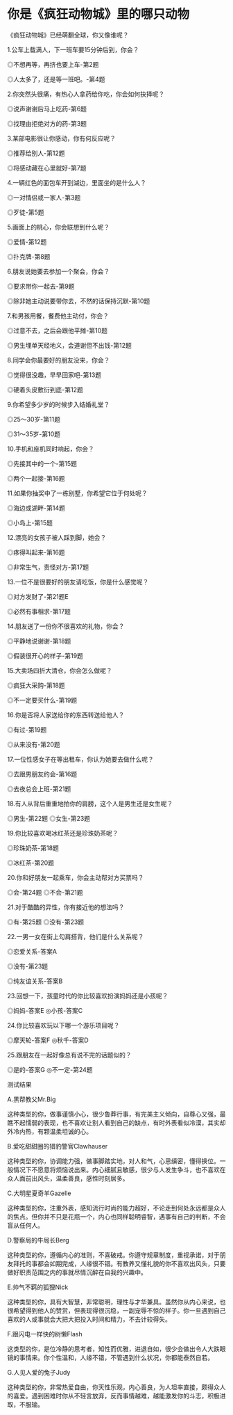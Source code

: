 # 你是《疯狂动物城》里的哪只动物

《疯狂动物城》已经萌翻全球，你又像谁呢？ 

1.公车上载满人，下一班车要15分钟后到，你会？ 

◎不想再等，再挤也要上车-第2题 

◎人太多了，还是等一班吧。-第4题 

2.你突然头很痛，有热心人拿药给你吃，你会如何抉择呢？ 

◎说声谢谢后马上吃药-第6题 

◎找理由拒绝对方的药-第3题 

3.某部电影很让你感动，你有何反应呢？ 

◎推荐给别人-第12题 

◎将感动藏在心里就好-第7题 

4.一辆红色的面包车开到湖边，里面坐的是什么人？ 

◎一对情侣或一家人-第3题 

◎歹徒-第5题 

5.画面上的桃心，你会联想到什么呢？ 

◎爱情-第12题 

◎扑克牌-第8题 

6.朋友说她要去参加一个聚会，你会？ 

◎要求带你一起去-第9题 

◎除非她主动说要带你去，不然的话保持沉默-第10题 

7.和男孩用餐，餐费他主动付，你会？ 

◎过意不去，之后会跟他平摊-第10题 

◎男生埋单天经地义，会道谢但不出钱-第12题 

8.同学会你最要好的朋友没来，你会？ 

◎觉得很没趣，早早回家吧-第13题 

◎硬着头皮敷衍到底-第12题 

9.你希望多少岁的时候步入结婚礼堂？ 

◎25～30岁-第11题 

◎31～35岁-第10题 

10.手机和座机同时响起，你会？ 

◎先接其中的一个-第15题 

◎两个一起接-第16题 

11.如果你抽奖中了一栋别墅，你希望它位于何处呢？ 

◎海边或湖畔-第14题 

◎小岛上-第15题 

12.漂亮的女孩子被人踩到脚，她会？ 

◎疼得叫起来-第16题 

◎非常生气，责怪对方-第17题 

13.一位不是很要好的朋友请吃饭，你是什么感觉呢？ 

◎对方发财了-第21题E 

◎必然有事相求-第17题 

14.朋友送了一份你不很喜欢的礼物，你会？ 

◎平静地说谢谢-第18题 

◎假装很开心的样子-第19题 

15.大卖场四折大清仓，你会怎么做呢？ 

◎疯狂大采购-第18题 

◎不一定要买什么-第19题 

16.你是否将人家送给你的东西转送给他人？ 

◎有过-第19题 

◎从来没有-第20题 

17.一位性感女子在等出租车，你认为她要去做什么呢？ 

◎去跟男朋友约会-第16题 

◎去夜总会上班-第21题 

18.有人从背后重重地拍你的肩膀，这个人是男生还是女生呢？ 

◎男生-第22题 ◎女生-第23题 

19.你比较喜欢喝冰红茶还是珍珠奶茶呢？ 

◎珍珠奶茶-第18题 

◎冰红茶-第20题 

20.你和好朋友一起乘车，你会主动帮对方买票吗？ 

◎会-第24题 ◎不会-第21题 

21.对于酷酷的异性，你有接近他的想法吗？ 

◎有-第25题 ◎没有-第23题 

22.一男一女在街上勾肩搭背，他们是什么关系呢？ 

◎恋爱关系-答案A 

◎没有-第23题 

◎纯友谊关系-答案B 

23.回想一下，孩童时代的你比较喜欢扮演妈妈还是小孩呢？ 

◎妈妈-答案E ◎小孩-答案C 

24.你比较喜欢玩以下哪一个游乐项目呢？ 

◎摩天轮-答案F ◎秋千-答案D 

25.跟朋友在一起好像总有说不完的话题似的？ 

◎是的-答案G ◎不一定-第24题 

测试结果 

A.黑帮教父Mr.Big 

这种类型的你，做事谨慎小心，很少鲁莽行事，有完美主义倾向，自尊心又强，最瞧不起懦弱的表现，也不喜欢让别人看到自己的缺点，有时外表看似冷漠，其实却外冷内热，有颗温柔坦诚的心。 

B.爱吃甜甜圈的猎豹警官Clawhauser 

这种类型的你，协调能力强，做事脚踏实地，对人和气，心思缜密，懂得换位。一般情况下不愿意将烦恼说出来。内心细腻且敏感，很少与人发生争斗，也不喜欢在众人面前出风头，温柔善良，感性时刻居多。 

C.大明星夏奇羊Gazelle 

这种类型的你，注重外表，感知流行时尚的能力超好，不论走到何处永远都是众人的焦点。但你并不只是花瓶一个，内心也同样聪明睿智，遇事有自己的判断，不会盲从任何人。 

D.警察局的牛局长Berg 

这种类型的你，遵循内心的准则，不喜破戒。你遵守规章制度，重视承诺，对于朋友拜托的事都会如期完成，人缘很不错。有教养又懂礼貌的你不喜欢出风头，只要做好职责范围之内的事就尽情沉醉在自我的兴趣中。 

E.帅气不羁的狐狸Nick 

这种类型的你，具有大智慧，非常聪明，理性与才华兼具。虽然你从内心来说，也很希望得到他人的赞赏，但表现得很沉稳，一副宠辱不惊的样子。你一旦遇到自己喜欢的人或事就会大把大把投入时间和精力，不去计较得失。 

F.跟闪电一样快的树懒Flash 

这类型的你，是位冷静的思考者，知性而优雅，进退自如，很少会做出令人大跌眼镜的事情来。你个性温和，人缘不错，不管遇到什么状况，你都能泰然自若。 

G.人见人爱的兔子Judy 

这种类型的你，非常热爱自由，你天性乐观，内心善良，为人坦率直接，颇得众人的喜爱。遇到困难时你从不轻言放弃，反而事情越难，越能激发你的斗志，积极进取，不服输。